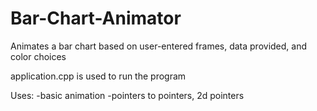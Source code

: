 # Bar-Chart-Animator
Animates a bar chart based on user-entered frames, data provided, and color choices

application.cpp is used to run the program

Uses:
-basic animation
-pointers to pointers, 2d pointers

